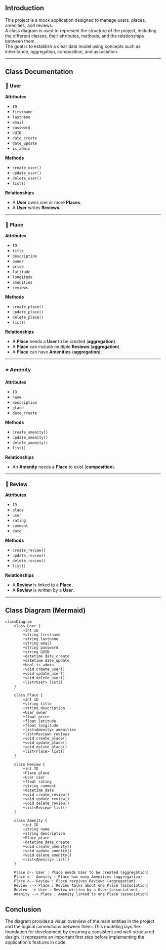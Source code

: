 ## Introduction

This project is a mock application designed to manage users, places, amenities, and reviews.  
A class diagram is used to represent the structure of the project, including the different classes, their attributes, methods, and the relationships between them.  
The goal is to establish a clear data model using concepts such as inheritance, aggregation, composition, and association.

---

## Class Documentation

### 👤 User

**Attributes**  
- `ID`  
- `firstname`  
- `lastname`  
- `email`  
- `password`  
- `UUID`  
- `date_create`  
- `date_update`  
- `is_admin`  

**Methods**  
- `create_user()`  
- `update_user()`  
- `delete_user()`  
- `list()`  

**Relationships**  
- A **User** owns one or more **Places**.  
- A **User** writes **Reviews**.  

---

### 📍 Place

**Attributes**  
- `ID`
- `title`
- `description`
- `owner`
- `price`
- `latitude`
- `longitude`
- `amenities`
- `reviews`

**Methods**  
- `create_place()`
- `update_place()`
- `delete_place()`
- `list()`

**Relationships**  
- A **Place** needs a **User** to be created (**aggregation**).
- A **Place** can include multiple **Reviews** (**aggregation**).
- A **Place** can have **Amenities** (**aggregation**).

---

### ⭐ Amenity

**Attributes**
- `ID`
- `name`
- `description`
- `place`
- `date_create`

**Methods**
- `create_amenity()`
- `update_amenity()`
- `delete_amenity()`
- `list()`

**Relationships**
- An **Amenity** needs a **Place** to exist (**composition**).

---

### 📝 Review

**Attributes**  
- `ID`
- `place`
- `user`
- `rating`
- `comment`
- `date`

**Methods**
- `create_review()`
- `update_review()`
- `delete_review()`
- `list()`

**Relationships**
- A **Review** is linked to a **Place**.
- A **Review** is written by a **User**.

---

## Class Diagram (Mermaid)
```mermaid
classDiagram
    class User {
        +int ID
        +string firstname
        +string lastname
        +string email
        +string password
        +string UUID
        +datetime date_create
        +datetime date_update
        +bool is_admin
        +void create_user()
        +void update_user()
        +void delete_user()
        +list<User> list()
    }

    class Place {
        +int ID
        +string title
        +string description
        +User owner
        +float price
        +float latitude
        +float longitude
        +list<Amenity> amenities
        +list<Review> reviews
        +void create_place()
        +void update_place()
        +void delete_place()
        +list<Place> list()
    }

    class Review {
        +int ID
        +Place place
        +User user
        +float rating
        +string comment
        +datetime date
        +void create_review()
        +void update_review()
        +void delete_review()
        +list<Review> list()
    }

    class Amenity {
        +int ID
        +string name
        +string description
        +Place place
        +datetime date_create
        +void create_amenity()
        +void update_amenity()
        +void delete_amenity()
        +list<Amenity> list()
    }

    Place o-- User : Place needs User to be created (aggregation)
    Place o-- Amenity : Place has many Amenities (aggregation)
    Place o-- Review : Place receives Reviews (aggregation)
    Review --> Place : Review talks about one Place (association)
    Review --> User : Review written by a User (association)
    Amenity --> Place : Amenity linked to one Place (association)

```
## Conclusion

The diagram provides a visual overview of the main entities in the project and the logical connections between them.
This modeling lays the foundation for development by ensuring a consistent and well-structured design.
It represents an important first step before implementing the application's features in code.